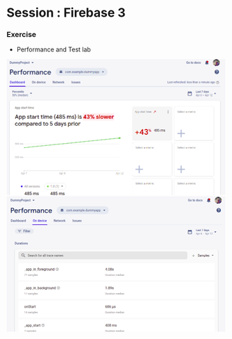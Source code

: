# Session : Firebase 3

### Exercise

* Performance and Test lab
<img src="output1.png" />
<img src="output2.png" />
